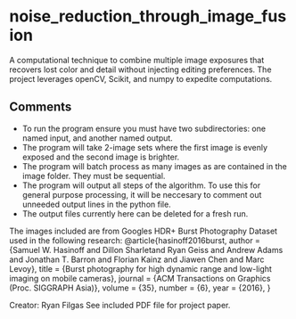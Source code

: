 # noise_reduction_through_image_fusion
A computational technique to combine multiple image exposures that recovers lost color and detail without injecting editing preferences. The project leverages openCV, Scikit, and numpy to expedite computations. 

## Comments
- To run the program ensure you must have two subdirectories: one named input, and another named output.
- The program will take 2-image sets where the first image is evenly exposed and the second image is brighter.
- The program will batch process as many images as are contained in the image folder. They must be sequential.
- The program will output all steps of the algorithm. To use this for general purpose processing, it will be neccesary to comment out
  unneeded output lines in the python file.
- The output files currently here can be deleted for a fresh run.


The images included are from Googles HDR+ Burst Photography Dataset used in the following research: @article{hasinoff2016burst, author = {Samuel W. Hasinoff and Dillon Sharletand Ryan Geiss and Andrew Adams and Jonathan T. Barron and Florian Kainz and Jiawen Chen and Marc Levoy}, title = {Burst photography for high dynamic range and low-light imaging on mobile cameras}, journal = {ACM Transactions on Graphics (Proc. SIGGRAPH Asia)}, volume = {35}, number = {6}, year = {2016}, }               


Creator: Ryan Filgas
See included PDF file for project paper.
